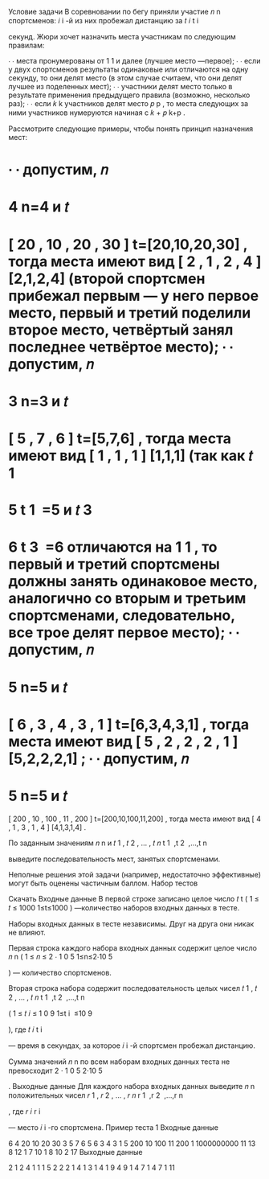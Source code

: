 Условие задачи
В соревновании по бегу приняли участие
𝑛
n
спортсменов:
𝑖
i
-й из них пробежал дистанцию за
𝑡
𝑖
t
i
​

секунд. Жюри хочет назначить места участникам по следующим правилам:

∙
∙
места пронумерованы от
1
1
и далее (лучшее место —первое);
∙
∙
если у двух спортсменов результаты одинаковые или отличаются на одну секунду, то они делят место (в этом случае считаем, что они делят лучшее из поделенных мест);
∙
∙
участники делят место только в результате применения предыдущего правила (возможно, несколько раз);
∙
∙
если
𝑘
k
участников делят место
𝑝
p
, то места следующих за ними участников нумеруются начиная с
𝑘
+
𝑝
k+p
.

Рассмотрите следующие примеры, чтобы понять принцип назначения мест:

∙
∙
допустим,
𝑛
=
4
n=4
и
𝑡
=
[
20
,
10
,
20
,
30
]
t=[20,10,20,30]
, тогда места имеют вид
[
2
,
1
,
2
,
4
]
[2,1,2,4]
(второй спортсмен прибежал первым — у него первое место, первый и третий поделили второе место, четвёртый занял последнее четвёртое место);
∙
∙
допустим,
𝑛
=
3
n=3
и
𝑡
=
[
5
,
7
,
6
]
t=[5,7,6]
, тогда места имеют вид
[
1
,
1
,
1
]
[1,1,1]
(так как
𝑡
1
=
5
t
1
​
=5
и
𝑡
3
=
6
t
3
​
=6
отличаются на
1
1
, то первый и третий спортсмены должны занять одинаковое место, аналогично со вторым и третьим спортсменами, следовательно, все трое делят первое место);
∙
∙
допустим,
𝑛
=
5
n=5
и
𝑡
=
[
6
,
3
,
4
,
3
,
1
]
t=[6,3,4,3,1]
, тогда места имеют вид
[
5
,
2
,
2
,
2
,
1
]
[5,2,2,2,1]
;
∙
∙
допустим,
𝑛
=
5
n=5
и
𝑡
=
[
200
,
10
,
100
,
11
,
200
]
t=[200,10,100,11,200]
, тогда места имеют вид
[
4
,
1
,
3
,
1
,
4
]
[4,1,3,1,4]
.

По заданным значениям
𝑛
n
и
𝑡
1
,
𝑡
2
,
…
,
𝑡
𝑛
t
1
​
,t
2
​
,…,t
n
​

выведите последовательность мест, занятых спортсменами.

Неполные решения этой задачи (например, недостаточно эффективные) могут быть оценены частичным баллом.
Набор тестов

Скачать
Входные данные
В первой строке записано целое число
𝑡
t
(
1
≤
𝑡
≤
1000
1≤t≤1000
) —количество наборов входных данных в тесте.

Наборы входных данных в тесте независимы. Друг на друга они никак не влияют.

Первая строка каждого набора входных данных содержит целое число
𝑛
n
(
1
≤
𝑛
≤
2
⋅
1
0
5
1≤n≤2⋅10
5

) — количество спортсменов.

Вторая строка набора содержит последовательность целых чисел
𝑡
1
,
𝑡
2
,
…
,
𝑡
𝑛
t
1
​
,t
2
​
,…,t
n
​

(
1
≤
𝑡
𝑖
≤
1
0
9
1≤t
i
​
≤10
9

), где
𝑡
𝑖
t
i
​

— время в секундах, за которое
𝑖
i
-й спортсмен пробежал дистанцию.

Сумма значений
𝑛
n
по всем наборам входных данных теста не превосходит
2
⋅
1
0
5
2⋅10
5

.
Выходные данные
Для каждого набора входных данных выведите
𝑛
n
положительных чисел
𝑟
1
,
𝑟
2
,
…
,
𝑟
𝑛
r
1
​
,r
2
​
,…,r
n
​

, где
𝑟
𝑖
r
i
​

— место
𝑖
i
-го спортсмена.
Пример теста 1
Входные данные

6
4
20 10 20 30
3
5 7 6
5
6 3 4 3 1
5
200 10 100 11 200
1
1000000000
11
13 8 12 1 7 10 1 8 10 2 17
Выходные данные

2 1 2 4
1 1 1
5 2 2 2 1
4 1 3 1 4
1
9 4 9 1 4 7 1 4 7 1 11 
